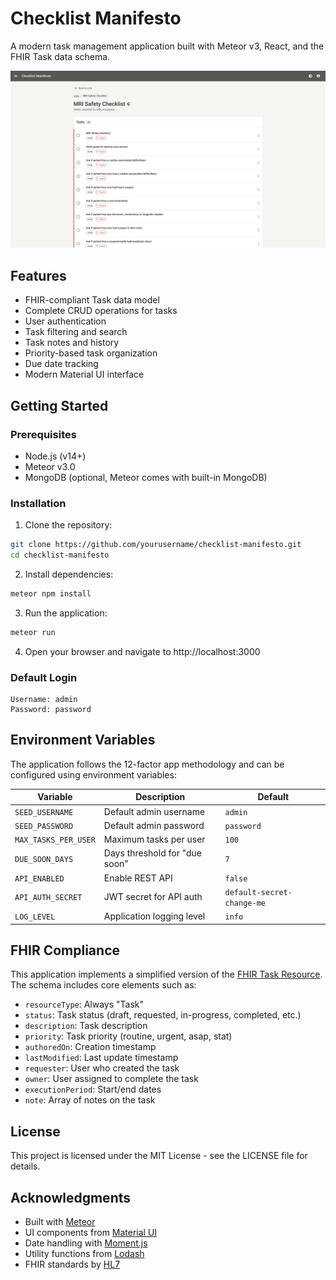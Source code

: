 # Checklist Manifesto

A modern task management application built with Meteor v3, React, and the FHIR Task data schema.

![ChecklistManifest-MRISafetyChecklist](https://github.com/clinical-meteor/checklist-manifesto-3/blob/main/assets/screenshots/ChecklistManifesto-MriSafetyChecklist.png?raw=true)

## Features

- FHIR-compliant Task data model
- Complete CRUD operations for tasks
- User authentication
- Task filtering and search
- Task notes and history
- Priority-based task organization
- Due date tracking
- Modern Material UI interface

## Getting Started

### Prerequisites

- Node.js (v14+)
- Meteor v3.0
- MongoDB (optional, Meteor comes with built-in MongoDB)

### Installation

1. Clone the repository:
```bash
git clone https://github.com/yourusername/checklist-manifesto.git
cd checklist-manifesto
```

2. Install dependencies:
```bash
meteor npm install
```

3. Run the application:
```bash
meteor run
```

4. Open your browser and navigate to http://localhost:3000

### Default Login

```
Username: admin
Password: password
```

## Environment Variables

The application follows the 12-factor app methodology and can be configured using environment variables:

| Variable | Description | Default |
|----------|-------------|---------|
| `SEED_USERNAME` | Default admin username | `admin` |
| `SEED_PASSWORD` | Default admin password | `password` |
| `MAX_TASKS_PER_USER` | Maximum tasks per user | `100` |
| `DUE_SOON_DAYS` | Days threshold for "due soon" | `7` |
| `API_ENABLED` | Enable REST API | `false` |
| `API_AUTH_SECRET` | JWT secret for API auth | `default-secret-change-me` |
| `LOG_LEVEL` | Application logging level | `info` |





## FHIR Compliance

This application implements a simplified version of the [FHIR Task Resource](https://www.hl7.org/fhir/task.html). The schema includes core elements such as:

- `resourceType`: Always "Task"
- `status`: Task status (draft, requested, in-progress, completed, etc.)
- `description`: Task description
- `priority`: Task priority (routine, urgent, asap, stat)
- `authoredOn`: Creation timestamp
- `lastModified`: Last update timestamp
- `requester`: User who created the task
- `owner`: User assigned to complete the task
- `executionPeriod`: Start/end dates
- `note`: Array of notes on the task

## License

This project is licensed under the MIT License - see the LICENSE file for details.

## Acknowledgments

- Built with [Meteor](https://www.meteor.com/)
- UI components from [Material UI](https://mui.com/)
- Date handling with [Moment.js](https://momentjs.com/)
- Utility functions from [Lodash](https://lodash.com/)
- FHIR standards by [HL7](https://www.hl7.org/fhir/)